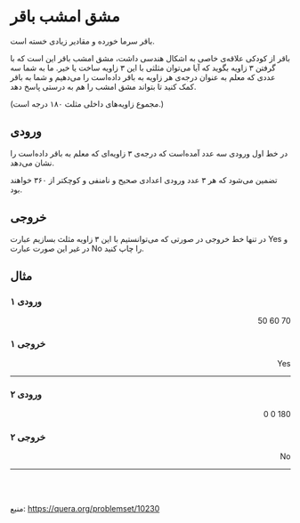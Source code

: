 

# مشق امشب باقر

باقر سرما خورده و مقادیر زیادی خسته‌ است.

باقر از کودکی علاقه‌ی خاصی به اشکال هندسی داشت، مشق امشب باقر این‌ است که با گرفتن ۳ زاویه بگوید که آیا می‌توان مثلثی با این ۳ زاویه ساخت یا خیر.
ما به شما سه عددی که معلم به عنوان درجه‌ی هر زاویه به باقر داده‌است را می‌دهیم و شما به باقر کمک کنید تا بتواند مشق امشب را هم به درستی پاسخ دهد.

(مجموع زاویه‌های داخلی مثلث ۱۸۰ درجه است.)




## ورودی
در خط اول ورودی سه عدد آمده‌است که درجه‌ی ۳ زاویه‌ای که معلم به باقر داده‌است را نشان می‌دهد.

تضمین می‌شود که هر ۳ عدد ورودی اعدادی صحیح و نامنفی و کوچکتر از ۳۶۰ خواهند بود.

## خروجی
در تنها خط خروجی در صورتی که می‌توانستیم با این ۳ زاویه مثلث بسازیم عبارت Yes و در غیر این صورت عبارت No را چاپ کنید.



## مثال
### ورودی ۱
<div dir="rtl">70 60 50 </div>

### خروجی ۱
<div dir="rtl">Yes</div>
<hr>

### ورودی ۲
<div dir="rtl">180 0 0 </div>

### خروجی ۲
<div dir="rtl">No</div>
<hr>





<br>
<br>

منبع: https://quera.org/problemset/10230
